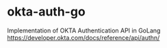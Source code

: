 # okta-auth-go
Implementation of OKTA Authentication API in GoLang https://developer.okta.com/docs/reference/api/authn/

